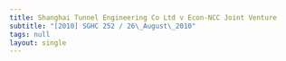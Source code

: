 ```yaml
---
title: Shanghai Tunnel Engineering Co Ltd v Econ-NCC Joint Venture
subtitle: "[2010] SGHC 252 / 26\_August\_2010"
tags: null
layout: single
---
```


